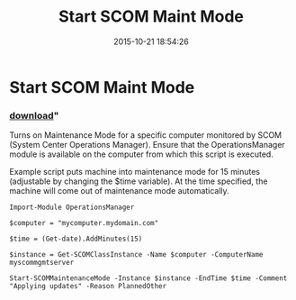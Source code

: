 ﻿---
pid:            6060
parent:         0
children:       
poster:         Austin Greca
title:          Start SCOM Maint Mode
date:           2015-10-21 18:54:26
format:         posh
---

# Start SCOM Maint Mode

### [download](6060.ps1)"

Turns on Maintenance Mode for a specific computer monitored by SCOM (System Center Operations Manager).  Ensure that the OperationsManager module is available on the computer from which this script is executed.

Example script puts machine into maintenance mode for 15 minutes (adjustable by changing the $time variable).  At the time specified, the machine will come out of maintenance mode automatically.

```posh
Import-Module OperationsManager

$computer = "mycomputer.mydomain.com"

$time = (Get-date).AddMinutes(15)

$instance = Get-SCOMClassInstance -Name $computer -ComputerName myscommgmtserver

Start-SCOMMaintenanceMode -Instance $instance -EndTime $time -Comment "Applying updates" -Reason PlannedOther
```
